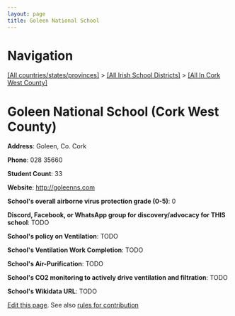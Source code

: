 ```yaml
---
layout: page
title: Goleen National School
---
```

# Navigation

[[All countries/states/provinces]](../../..) > [[All Irish School Districts]](../..) > [[All In Cork West County]](..)

# Goleen National School (Cork West County)

**Address**: Goleen, Co. Cork

**Phone**: 028 35660

**Student Count**: 33

**Website**: <http://goleenns.com>

**School's overall airborne virus protection grade (0-5)**: 0

**Discord, Facebook, or WhatsApp group for discovery/advocacy for THIS school**: TODO

**School's policy on Ventilation**: TODO

**School's Ventilation Work Completion**: TODO

**School's Air-Purification**: TODO

**School's CO2 monitoring to actively drive ventilation and filtration**: TODO

**School's Wikidata URL**: TODO


[Edit this page](https://github.com/ventilate-schools/Ireland/edit/main/./Cork_West_County/Goleen_National_School.md). See also [rules for contribution](../../../contribution-rules/)